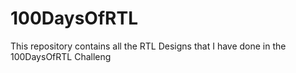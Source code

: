 # 100DaysOfRTL
This repository contains all the RTL Designs that I have done in the 100DaysOfRTL Challeng
